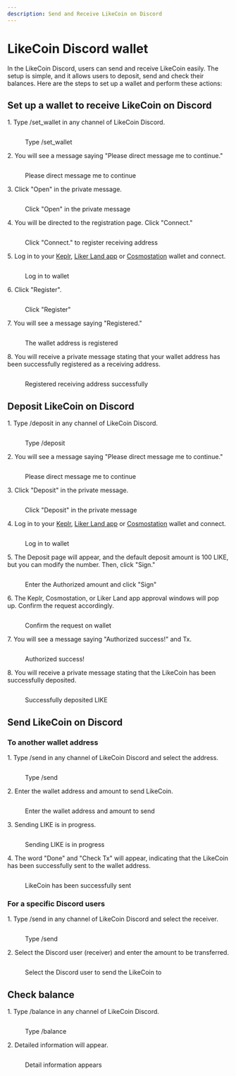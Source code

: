 ```yaml
---
description: Send and Receive LikeCoin on Discord
---
```


# LikeCoin Discord wallet

In the LikeCoin Discord, users can send and receive LikeCoin easily. The setup is simple, and it allows users to deposit, send and check their balances. Here are the steps to set up a wallet and perform these actions:

## Set up a wallet to receive LikeCoin on Discord

1\. Type /set\_wallet in any channel of LikeCoin Discord.

<figure><img src="../../.gitbook/assets/discord set wallet 1.png" alt=""><figcaption><p>Type /set_wallet</p></figcaption></figure>

2\. You will see a message saying "Please direct message me to continue."

<figure><img src="../../.gitbook/assets/discord set wallet 2.png" alt=""><figcaption><p>Please direct message me to continue</p></figcaption></figure>

3\. Click "Open" in the private message.

<figure><img src="../../.gitbook/assets/discord set wallet 3.png" alt=""><figcaption><p>Click "Open" in the private message</p></figcaption></figure>

4\. You will be directed to the registration page. Click "Connect."

<figure><img src="../../.gitbook/assets/discord set wallet 4.png" alt=""><figcaption><p>Click "Connect." to register receiving address</p></figcaption></figure>

5\. Log in to your [Keplr](../wallet/keplr/), [Liker Land app](../../user-guide/liker-land/download.md) or [Cosmostation](../wallet/cosmostation/) wallet and connect.

<figure><img src="../../.gitbook/assets/discord set wallet 5.png" alt=""><figcaption><p>Log in to wallet</p></figcaption></figure>

6\. Click "Register".

<figure><img src="../../.gitbook/assets/discord set wallet 6.png" alt=""><figcaption><p>Click "Register"</p></figcaption></figure>

7\. You will see a message saying "Registered."

<figure><img src="../../.gitbook/assets/discord set wallet 7.png" alt=""><figcaption><p>The wallet address is registered</p></figcaption></figure>

8\. You will receive a private message stating that your wallet address has been successfully registered as a receiving address.

<figure><img src="../../.gitbook/assets/discord set wallet 8.png" alt=""><figcaption><p>Registered receiving address successfully</p></figcaption></figure>

## Deposit LikeCoin on Discord

1\. Type /deposit in any channel of LikeCoin Discord.

<figure><img src="../../.gitbook/assets/discord deposit 1.png" alt=""><figcaption><p>Type /deposit</p></figcaption></figure>

2\. You will see a message saying "Please direct message me to continue."

<figure><img src="../../.gitbook/assets/discord deposit 2.png" alt=""><figcaption><p>Please direct message me to continue</p></figcaption></figure>

3\. Click "Deposit" in the private message.

<figure><img src="../../.gitbook/assets/discord deposit 3.png" alt=""><figcaption><p>Click "Deposit" in the private message</p></figcaption></figure>

4\. Log in to your [Keplr](../wallet/keplr/), [Liker Land app](../../user-guide/liker-land/download.md) or [Cosmostation](../wallet/cosmostation/) wallet and connect.

<figure><img src="../../.gitbook/assets/discord deposit 4.png" alt=""><figcaption><p>Log in to wallet</p></figcaption></figure>

5\. The Deposit page will appear, and the default deposit amount is 100 LIKE, but you can modify the number. Then, click "Sign."

<figure><img src="../../.gitbook/assets/discord deposit 5.png" alt=""><figcaption><p>Enter the Authorized amount and click "Sign"</p></figcaption></figure>

6\. The Keplr, Cosmostation, or Liker Land app approval windows will pop up. Confirm the request accordingly.

<figure><img src="../../.gitbook/assets/discord deposit 6.png" alt=""><figcaption><p>Confirm the request on wallet</p></figcaption></figure>

7\. You will see a message saying "Authorized success!" and Tx.

<figure><img src="../../.gitbook/assets/discord deposit 7.png" alt=""><figcaption><p>Authorized success!</p></figcaption></figure>

8\. You will receive a private message stating that the LikeCoin has been successfully deposited.

<figure><img src="../../.gitbook/assets/discord deposit 8.png" alt=""><figcaption><p>Successfully deposited LIKE</p></figcaption></figure>

## Send LikeCoin on Discord

### To another wallet address

1\. Type /send in any channel of LikeCoin Discord and select the address.

<figure><img src="../../.gitbook/assets/discord send 1.png" alt=""><figcaption><p>Type /send</p></figcaption></figure>

2\. Enter the wallet address and amount to send LikeCoin.

<figure><img src="../../.gitbook/assets/discord send 2.png" alt=""><figcaption><p>Enter the wallet address and amount to send</p></figcaption></figure>

3\. Sending LIKE is in progress.

<figure><img src="../../.gitbook/assets/discord send 3.png" alt=""><figcaption><p>Sending LIKE is in progress</p></figcaption></figure>

4\. The word "Done" and "Check Tx" will appear, indicating that the LikeCoin has been successfully sent to the wallet address.

<figure><img src="../../.gitbook/assets/discord send 4.png" alt=""><figcaption><p>LikeCoin has been successfully sent</p></figcaption></figure>

### For a specific Discord users

1\. Type /send in any channel of LikeCoin Discord and select the receiver.

<figure><img src="../../.gitbook/assets/discord send 5.png" alt=""><figcaption><p>Type /send</p></figcaption></figure>

2\. Select the Discord user (receiver) and enter the amount to be transferred.

<figure><img src="../../.gitbook/assets/discord send 6.png" alt=""><figcaption><p>Select the Discord user to send the LikeCoin to</p></figcaption></figure>

## Check balance

1\. Type /balance in any channel of LikeCoin Discord.

<figure><img src="../../.gitbook/assets/discord balance 1.png" alt=""><figcaption><p>Type /balance</p></figcaption></figure>

2\. Detailed information will appear.

<figure><img src="../../.gitbook/assets/discord balance 2.png" alt=""><figcaption><p>Detail information appears</p></figcaption></figure>
